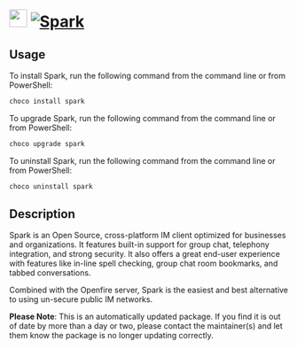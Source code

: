 ﻿# <img src="https://cdn.jsdelivr.net/gh/mkevenaar/chocolatey-packages@5ba00a7d7af3ba4d40acabfaa8c37fa14d43fdce/icons/spark.png" width="32" height="32"/> [![Spark](https://img.shields.io/chocolatey/v/spark.svg?label=Spark)](https://chocolatey.org/packages/spark)

## Usage
To install Spark, run the following command from the command line or from PowerShell:
```powershell
choco install spark
```

To upgrade Spark, run the following command from the command line or from PowerShell:
```powershell
choco upgrade spark
```

To uninstall Spark, run the following command from the command line or from PowerShell:
```powershell
choco uninstall spark
```

## Description

Spark is an Open Source, cross-platform IM client optimized for businesses and organizations. It features built-in support for group chat, telephony integration, and strong security. It also offers a great end-user experience with features like in-line spell checking, group chat room bookmarks, and tabbed conversations.

Combined with the Openfire server, Spark is the easiest and best alternative to using un-secure public IM networks. 

**Please Note**: This is an automatically updated package. If you find it is
out of date by more than a day or two, please contact the maintainer(s) and
let them know the package is no longer updating correctly.
